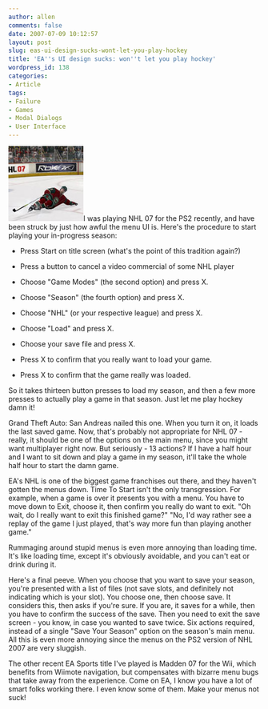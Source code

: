 ```yaml
---
author: allen
comments: false
date: 2007-07-09 10:12:57
layout: post
slug: eas-ui-design-sucks-wont-let-you-play-hockey
title: 'EA''s UI design sucks: won''t let you play hockey'
wordpress_id: 138
categories:
- Article
tags:
- Failure
- Games
- Modal Dialogs
- User Interface
---
```


![Even the sprites are lazy.](/images/wp-uploads/2007/07/nhl-2007.jpg)I was playing NHL 07 for the PS2 recently, and have been struck by just how awful the menu UI is. Here's the procedure to start playing your in-progress season:



* Press Start on title screen (what's the point of this tradition again?)

* Press a button to cancel a video commercial of some NHL player

* Choose "Game Modes" (the second option) and press X.

* Choose "Season" (the fourth option) and press X.

* Choose "NHL" (or your respective league) and press X.

* Choose "Load" and press X.

* Choose your save file and press X.

* Press X to confirm that you really want to load your game.

* Press X to confirm that the game really was loaded.


So it takes thirteen button presses to load my season, and then a few more presses to actually play a game in that season. Just let me play hockey damn it!

Grand Theft Auto: San Andreas nailed this one. When you turn it on, it loads the last saved game. Now, that's probably not appropriate for NHL 07 - really, it should be one of the options on the main menu, since you might want multiplayer right now. But seriously - 13 actions? If I have a half hour and I want to sit down and play a game in my season, it'll take the whole half hour to start the damn game.

EA's NHL is one of the biggest game franchises out there, and they haven't gotten the menus down. Time To Start isn't the only transgression. For example, when a game is over it presents you with a menu. You have to move down to Exit, choose it, then confirm you really do want to exit. "Oh wait, do I really want to exit this finished game?" "No, I'd way rather see a replay of the game I just played, that's way more fun than playing another game."

Rummaging around stupid menus is even more annoying than loading time. It's like loading time, except it's obviously avoidable, and you can't eat or drink during it.

Here's a final peeve. When you choose that you want to save your season, you're presented with a list of files (not save slots, and definitely not indicating which is your slot). You choose one, then choose save. It considers this, then asks if you're sure. If you are, it saves for a while, then you have to confirm the success of the save. Then you need to exit the save screen - you know, in case you wanted to save twice. Six actions required, instead of a single "Save Your Season" option on the season's main menu. All this is even more annoying since the menus on the PS2 version of NHL 2007 are very sluggish.

The other recent EA Sports title I've played is Madden 07 for the Wii, which benefits from Wiimote navigation, but compensates with bizarre menu bugs that take away from the experience. Come on EA, I know you have a lot of smart folks working there. I even know some of them. Make your menus not suck!

